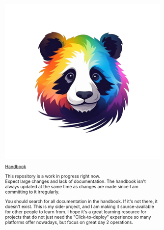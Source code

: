 ![Logo](./assets/logo.png)

[Handbook](https://handbook.colorful-pandas.com)

This repository is a work in progress right now.  
Expect large changes and lack of documentation. The handbook isn't always updated at the same time as changes are made
since I am committing to it irregularly.  

You should search for all documentation in the handbook. If it's not there, it doesn't exist. This is my side-project,
and I am making it source-available for other people to learn from. I hope it's a great learning resource for
projects that do not just need the "Click-to-deploy" experience so many platforms offer nowadays, but focus on great
day 2 operations.
